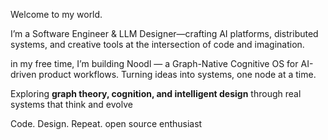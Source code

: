 Welcome to my world.

I’m a Software Engineer & LLM Designer—crafting AI platforms, distributed systems, and creative tools at the intersection of code and imagination.

in my free time, I’m building Noodl — a Graph-Native Cognitive OS for AI-driven product workflows.
Turning ideas into systems, one node at a time.

 
Exploring **graph theory, cognition, and intelligent design** through real systems that think and evolve

Code. Design. Repeat.
open source enthusiast

